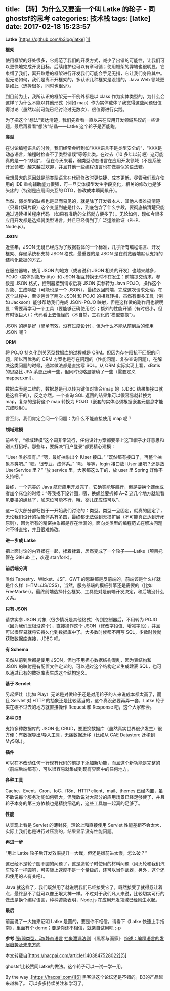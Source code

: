 title: 【转】为什么又要造一个叫 Latke 的轮子 - 同ghostsf的思考
categories: 技术栈
tags: [latke]
date: 2017-02-18 15:23:57
---
**Latke** 
[https://github.com/b3log/latke][1]

**框架**

使用框架的好处很多，它规范了我们的开发方式，减少了出错的可能性，让我们可以更快地完成开发目标，后续维护也可以有章可循；使用框架的弊端也很明显，它束缚了我们，离开熟悉的框架进行开发我们可能会手足无措，它让我们身陷其中。但无论如何，我们是离不开框架的，多认识几种框架是没错的，Java Web 领域更是如此（选择很多，同时也很少）。

到目前为止，我所认识的框架无一不例外都是以 class 作为实体类型的，为什么会这样？为什么不能以其他形式（例如 map）作为实体载体？我觉得这些问题很值得讨论（虽然以前可能已经讨论过无数次）、很值得进行实践。

为了把这个“想法”表达清楚，我们先看看一直以来在应用开发领域热议的一些话题，最后再看看“想法”结晶——Latke 这个轮子是否能跑。

**类型**

在讨论编程语言的时候，我们经常会听到如“XXX语言不是类型安全的”，“XXX是动态语言，编程时检查不了类型错误”等等此类。在过去（10 多年以前吧）这可能真的是一个“缺陷”， 但在今天来看，弱类型动态语言在应用开发领域（不是系统开发领域）越来越受欢迎，并且其他一些编程语言也在做类似的语法糖。

我想最大的原因就是弱类型语言在代码修改时更快捷、成本更低，尽管我们现在使用的 IDE 重构辅助能力很强，可一旦实体模型发生字段变化，相关的修改也是够头疼的（特别是应用间交互的 DTO，修改成本瞬间飙升）。

当然，弱类型的缺点也是显而易见的，就是除了开发者本人，其他人很难搞清楚（只看代码片段）这个变量到底是什么，到底包含了什么字段，要彻底搞清楚只能通过通读相关程序代码 （如果有准确的文档就方便多了）。无论如何，现如今很多应用开发都是选择弱类型语言，并且已经得到了广泛运维验证（PHP、Node.js）。

**JSON**

近些年，JSON 无疑已经成为了数据载体的一个标准，几乎所有编程语言、开发框架、存储系统都支持 JSON 格式，最重要的是 JSON 是在浏览器端默认支持的结构化数据的方式。

在服务器端，使用 JSON 的地方（或者说和 JSON 相关的开发）也越来越多，POJO（实体对象/Entity）和 JSON 相互转换无时不在发生：前端提交请求，参数是 JSON 格式，控制器接到请求后将 JSON 实参转为 Java POJO，操作这个对象、生成响应（可能也是一个 JSON），最终返回前端，完成这次请求处理。在这个过程中，至少包含了两次 JSON 和 POJO 的相互转换，虽然有很多工具（例如 Jackson）能够帮助我们完成 JSON-POJO 映射，但是这样做的副作用也很明显：需要再学习一个工具（要能够正确使用它）；额外的性能开销（有时很小，但有时很巨大）；代码看上去怪怪的（不自然，工程化的“模型变换”）。

JSON 的确是好（简单有效，没有过度设计），但为什么不能从前到后的使用 JSON 呢？

**ORM**

将 POJO 持久化到关系型数据库的过程就是 ORM。但因为存在阻抗不匹配的问题，所以再优秀的 ORM 方案也是存在问题的（性能问题、复杂查询问题），在解决这类问题的时候，通常做法都是直接写 SQL。从 ORM 实际实现上看，xBatis 的思路比 JPA 系更正确一些，但同时也略显繁琐了一些（需要定义 mapper.xml）。

数据库表是二维的，数据总是可以转为键值对集合/map 的（JDBC 结果集接口就是这样干的），反之亦然。一个查询 SQL 返回的结果集可以很容易就转换为 map，复杂的是将这个 map 转换为 POJO（嵌套的实体必须根据嵌套元信息才能完成映射）。

言至此，我们肯定会问一个问题：为什么不能直接使用 map 呢？

**领域建模**

前些年，“领域建模”这个词非常流行，任何设计方案都要带上这顶帽子才好意思和别人打招呼。那些年，要解决“用户登录”都要精心建模：

“User 类必须有。”
“嗯，最好抽象出个 IUser 接口。”
“既然都有接口了，再整个抽象基类吧。”
“嗯，很专业，成体系。”
“呃，等等，login 接口放 IUser 里吧？还是放 UserService 里？”
“放 service 里，大家都这么干的，放 user 里 Spring 好像不支持吧。”

最终，一个完美的 Java 航母应用开发完了，它确实能够航行，但是要换个螺丝或者加个床位的时候：“等我找下设计图，嗯，换螺丝要拆掉 A~Z 这几个地方就能看见要换的螺丝了，加床位可能不行，哦，婴儿床应该可以”。

这一切大部分都归咎于一开始我们讨论的：类型。类型一旦固定，就真的固定了，无论我们设计的抽象体系有多圆，最终都无法做到无损扩展（不可能真正达到开闭原则），因为所有的精密抽象都是存在泄漏的，面向类类型的编程范式在解决问题时不够直接，并且很难修改。

**进一步成 Latke**

把上面讨论的内容揉在一起，揉着揉着，居然变成了一个轮子——Latke（项目托管在 GitHub 上，欢迎 star/fork）。

**前后端分离**

类似 Tapestry、Wicket、JSF、GWT 的思路都是反前端的，前端该是什么样就是什么样（HTML/JS/CSS），当然，服务器端的模板引擎还是需要的（比如 FreeMarker）。最终前端选择什么框架、工具绝对是前端开发决定，和后端没什么关系。

**只有 JSON**

请求实参 JSON 对象（很少情况是其他格式）传到控制器后，不用转为 POJO（因为我们压根没这个），直接操作这个 JSON（修改字段值、增减字段），并且可以很容易就将它持久化到数据库中了。大多数时候都不用写 SQL，少数时候就获取数据库连接，JDBC 吧。

**有 Schema**

虽然从前到后都是使用 JSON，但也不用担心数据结构混乱，因为表结构和 JSON 的映射是有配置文件定义的，可以通过这个结构定义生成建表 SQL，也可以通过已有的数据库表生成这个结构定义。

**基于 Servlet**

另起炉灶（比如 Play）无论是对做轮子还是对用轮子的人来说成本都太高了，而且 Servlet 对 HTTP 的抽象还是比较适当的，这个真没必要再弄一套，Latke 轮子实在碾不过去的地方就直接操作 Request 和 Response 吧，这个大家都会。

**多种 DB**

支持多种数据库的 JSON 化 CRUD，要更换数据库（虽然真实世界很少发生）很方便：有数据导出/导入工具，无痛数据迁移（比如从 GAE Datastore 迁移到 MySQL）。

**插件**

可以在不改动任何一行现有代码的前提下添加新功能，而且这个新功能是完整的（前端后端都有），可以很容易就集成到现有界面中的任何地方。

**各种工具**

Cache、Event、Cron、IoC、i18n、HTTP client、mail、themes 已经内置，虽不敢说每个服务功能如何强大，但我敢说对大部分的应用场景已经足够使了，并且轮子本身的第三方依赖也是精挑细选的，这些工具加一起真的足够了。

**性能**

从实现上看是 Servlet 的薄封装，理论上和直接使用 Servlet 性能差距不会太大，实际上我们也是进行过压测的，结果显示没有性能问题。

**再进一步**

“用上 Latke 轮子后开发效率提升一大截，但还是嫌前进太慢，怎么破？”

这已经不是轮子圆不圆的问题了，这是造轮子时使用的材料问题（风火轮和我们汽车轮子一样圆吧，可实际上速度不是一个量级的，还可以当作武器，另外，这个还和使用的人有关吧）。

Java 就这样了，我们既然用了就说明我们已经接受它了，既然接受了就得忍让着点，最终忍不了就可以像王垠大神一样。不过对于我们凡人来说，比较切实可行的做法是换个编程语言，种种迹象表明，Node.js 在应用开发领域已经风生水起。

**最后**

前面说了一大推来证明 Latke 是圆的，要是你不相信，请看下《Latke 快速上手指南》，里面有个 demo；要是你还不相信，就亲自试用吧 ;-p

**参考**
[强/弱类型、动/静态语言][2]
[抽象泄漏法则][3]
《黑客与画家》
[综述：编程语言的发展趋势及未来方向][4]

本文转载自[https://hacpai.com/article/1403847528022][5]

ghostsf比较赞同Latke的做法。这个轮子可以一试一学一用。

By the way ,[https://hacpai.com/][6] 黑客派这个论坛还是不错的。B3的产品越来越棒了。
可以多多持续关注和学习了。


  [1]: https://github.com/b3log/latke
  [2]: http://www.zhihu.com/question/19918532
  [3]: http://local.joelonsoftware.com/wiki/Chinese_%28Simplified%29#.E6.8A.BD.E8.B1.A1.E6.B8.97.E6.BC.8F.E6.B3.95.E5.88.99
  [4]: http://www.cnblogs.com/JeffreyZhao/archive/2010/08/30/1812515.html
  [5]: https://hacpai.com/article/1403847528022
  [6]: https://hacpai.com/
